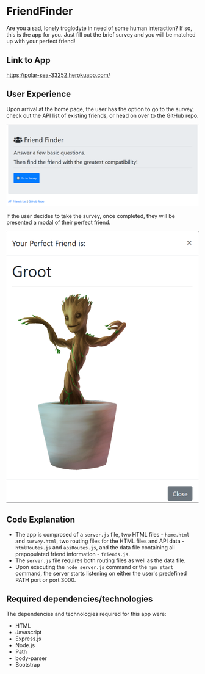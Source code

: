 # FriendFinder

Are you a sad, lonely troglodyte in need of some human interaction?  If so, this is the app for you.  Just fill out the brief survey and you will be matched up with your perfect friend!

## Link to App

https://polar-sea-33252.herokuapp.com/

## User Experience

Upon arrival at the home page, the user has the option to go to the survey, check out the API list of existing friends, or head on over to the GitHub repo.

![home-page](/app/images/homePage.png)

If the user decides to take the survey, once completed, they will be presented a modal of their perfect friend.

![perfect-friend](/app/images/perfectFriend.png)

## Code Explanation

* The app is comprosed of a `server.js` file, two HTML files - `home.html` and `survey.html`, two routing files for the HTML files and API data - `htmlRoutes.js` and `apiRoutes.js`, and the data file containing all prepopulated friend information - `friends.js`.
* The `server.js` file requires both routing files as well as the data file.
* Upon executing the `node server.js` command or the `npm start` command, the server starts listening on either the user's predefined PATH port or port 3000.

## Required dependencies/technologies

The dependencies and technologies required for this app were:

* HTML
* Javascript
* Express.js
* Node.js
* Path
* body-parser
* Bootstrap